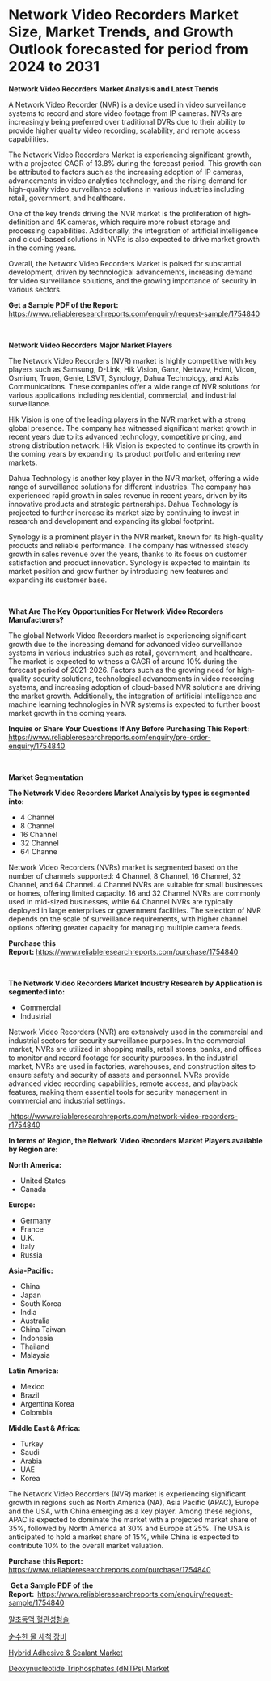 <p><h1>Network Video Recorders Market Size, Market Trends, and Growth Outlook forecasted for period from 2024 to 2031</h1></p><p><strong>Network Video Recorders Market Analysis and Latest Trends</strong></p>
<p><p>A Network Video Recorder (NVR) is a device used in video surveillance systems to record and store video footage from IP cameras. NVRs are increasingly being preferred over traditional DVRs due to their ability to provide higher quality video recording, scalability, and remote access capabilities.</p><p>The Network Video Recorders Market is experiencing significant growth, with a projected CAGR of 13.8% during the forecast period. This growth can be attributed to factors such as the increasing adoption of IP cameras, advancements in video analytics technology, and the rising demand for high-quality video surveillance solutions in various industries including retail, government, and healthcare.</p><p>One of the key trends driving the NVR market is the proliferation of high-definition and 4K cameras, which require more robust storage and processing capabilities. Additionally, the integration of artificial intelligence and cloud-based solutions in NVRs is also expected to drive market growth in the coming years.</p><p>Overall, the Network Video Recorders Market is poised for substantial development, driven by technological advancements, increasing demand for video surveillance solutions, and the growing importance of security in various sectors.</p></p>
<p><strong>Get a Sample PDF of the Report:&nbsp;</strong> <a href="https://www.reliableresearchreports.com/enquiry/request-sample/1754840">https://www.reliableresearchreports.com/enquiry/request-sample/1754840</a></p>
<p>&nbsp;</p>
<p><strong>Network Video Recorders Major Market Players</strong></p>
<p><p>The Network Video Recorders (NVR) market is highly competitive with key players such as Samsung, D-Link, Hik Vision, Ganz, Neitwav, Hdmi, Vicon, Osmium, Truon, Genie, LSVT, Synology, Dahua Technology, and Axis Communications. These companies offer a wide range of NVR solutions for various applications including residential, commercial, and industrial surveillance.</p><p>Hik Vision is one of the leading players in the NVR market with a strong global presence. The company has witnessed significant market growth in recent years due to its advanced technology, competitive pricing, and strong distribution network. Hik Vision is expected to continue its growth in the coming years by expanding its product portfolio and entering new markets.</p><p>Dahua Technology is another key player in the NVR market, offering a wide range of surveillance solutions for different industries. The company has experienced rapid growth in sales revenue in recent years, driven by its innovative products and strategic partnerships. Dahua Technology is projected to further increase its market size by continuing to invest in research and development and expanding its global footprint.</p><p>Synology is a prominent player in the NVR market, known for its high-quality products and reliable performance. The company has witnessed steady growth in sales revenue over the years, thanks to its focus on customer satisfaction and product innovation. Synology is expected to maintain its market position and grow further by introducing new features and expanding its customer base.</p></p>
<p>&nbsp;</p>
<p><strong>What Are The Key Opportunities For Network Video Recorders Manufacturers?</strong></p>
<p><p>The global Network Video Recorders market is experiencing significant growth due to the increasing demand for advanced video surveillance systems in various industries such as retail, government, and healthcare. The market is expected to witness a CAGR of around 10% during the forecast period of 2021-2026. Factors such as the growing need for high-quality security solutions, technological advancements in video recording systems, and increasing adoption of cloud-based NVR solutions are driving the market growth. Additionally, the integration of artificial intelligence and machine learning technologies in NVR systems is expected to further boost market growth in the coming years.</p></p>
<p><strong>Inquire or Share Your Questions If Any Before Purchasing This Report:</strong> <a href="https://www.reliableresearchreports.com/enquiry/pre-order-enquiry/1754840">https://www.reliableresearchreports.com/enquiry/pre-order-enquiry/1754840</a></p>
<p>&nbsp;</p>
<p><strong>Market Segmentation</strong></p>
<p><strong>The Network Video Recorders Market Analysis by types is segmented into:</strong></p>
<p><ul><li>4 Channel</li><li>8 Channel</li><li>16 Channel</li><li>32 Channel</li><li>64 Channe</li></ul></p>
<p><p>Network Video Recorders (NVRs) market is segmented based on the number of channels supported: 4 Channel, 8 Channel, 16 Channel, 32 Channel, and 64 Channel. 4 Channel NVRs are suitable for small businesses or homes, offering limited capacity. 16 and 32 Channel NVRs are commonly used in mid-sized businesses, while 64 Channel NVRs are typically deployed in large enterprises or government facilities. The selection of NVR depends on the scale of surveillance requirements, with higher channel options offering greater capacity for managing multiple camera feeds.</p></p>
<p><strong>Purchase this Report:&nbsp;</strong><a href="https://www.reliableresearchreports.com/purchase/1754840">https://www.reliableresearchreports.com/purchase/1754840</a></p>
<p>&nbsp;</p>
<p><strong>The Network Video Recorders Market Industry Research by Application is segmented into:</strong></p>
<p><ul><li>Commercial</li><li>Industrial</li></ul></p>
<p><p>Network Video Recorders (NVR) are extensively used in the commercial and industrial sectors for security surveillance purposes. In the commercial market, NVRs are utilized in shopping malls, retail stores, banks, and offices to monitor and record footage for security purposes. In the industrial market, NVRs are used in factories, warehouses, and construction sites to ensure safety and security of assets and personnel. NVRs provide advanced video recording capabilities, remote access, and playback features, making them essential tools for security management in commercial and industrial settings.</p></p>
<p><a href="https://www.reliableresearchreports.com/network-video-recorders-r1754840">&nbsp;https://www.reliableresearchreports.com/network-video-recorders-r1754840</a></p>
<p><strong>In terms of Region, the Network Video Recorders Market Players available by Region are:</strong></p>
<p>
    <p> <strong> North America: </strong>
        <ul>
            <li>United States</li>
            <li>Canada</li>
        </ul>
        </p> 
    <p> <strong> Europe: </strong>
        <ul>
            <li>Germany</li>
            <li>France</li>
            <li>U.K.</li>
            <li>Italy</li>
            <li>Russia</li>
        </ul>
        </p> 
    <p> <strong> Asia-Pacific: </strong>
        <ul>
            <li>China</li>
            <li>Japan</li>
            <li>South Korea</li>
            <li>India</li>
            <li>Australia</li>
            <li>China Taiwan</li>
            <li>Indonesia</li>
            <li>Thailand</li>
            <li>Malaysia</li>
        </ul>
        </p> 
    <p> <strong> Latin America: </strong>
        <ul>
            <li>Mexico</li>
            <li>Brazil</li>
            <li>Argentina Korea</li>
            <li>Colombia</li>
        </ul>
        </p> 
    <p> <strong> Middle East & Africa: </strong>
        <ul>
            <li>Turkey</li>
            <li>Saudi</li>
            <li>Arabia</li>
            <li>UAE</li>
            <li>Korea</li>
        </ul>
    </p>
    </p>
<p><p>The Network Video Recorders (NVR) market is experiencing significant growth in regions such as North America (NA), Asia Pacific (APAC), Europe and the USA, with China emerging as a key player. Among these regions, APAC is expected to dominate the market with a projected market share of 35%, followed by North America at 30% and Europe at 25%. The USA is anticipated to hold a market share of 15%, while China is expected to contribute 10% to the overall market valuation.</p></p>
<p><strong>Purchase this Report: </strong><a href="https://www.reliableresearchreports.com/purchase/1754840">https://www.reliableresearchreports.com/purchase/1754840</a></p>
<p>&nbsp;<strong>Get a Sample PDF of the Report:&nbsp;&nbsp;</strong><a href="https://www.reliableresearchreports.com/enquiry/request-sample/1754840">https://www.reliableresearchreports.com/enquiry/request-sample/1754840</a></p>
<p><strong></strong></p>
<p><p><a href="https://medium.com/@raisin7568/%EB%A7%90%EC%B4%88%EB%8F%99%EB%A7%A5-%ED%98%88%EA%B4%80-%ED%98%88%EA%B4%80-%ED%99%95%EC%9E%A5%EC%88%A0-%EC%8B%9C%EC%9E%A5-2031%EB%85%84%EA%B9%8C%EC%A7%80%EC%9D%98-%EB%8F%99%ED%96%A5-%EC%98%88%EC%B8%A1-%EB%B0%8F-%EA%B2%BD%EC%9F%81-%EB%B6%84%EC%84%9D-2d06e077372e">말초동맥 혈관성형술</a></p><p><a href="https://medium.com/@tarynhermanii/%EC%88%9C%EC%88%98%ED%95%9C-%EB%AC%BC-%EC%84%B8%EC%B2%99-%EC%9E%A5%EB%B9%84-%EC%8B%9C%EC%9E%A5-%EC%84%B1%EA%B3%B5%EC%A0%81%EC%9D%B8-%EB%B9%84%EC%A6%88%EB%8B%88%EC%8A%A4-%EC%A0%84%EB%9E%B5%EC%9D%98-%EC%97%B4%EC%87%A0-2031%EB%85%84%EA%B9%8C%EC%A7%80%EC%9D%98-%EC%98%88%EC%B8%A1-0ca6ebf41600">순수한 물 세척 장비</a></p><p><a href="https://www.linkedin.com/pulse/hybrid-adhesive-amp-sealantnbspmarket-focuses-market-share-jbjze?trackingId=%2F0odoQX4KWZkyYUUSDqEzQ%3D%3D">Hybrid Adhesive & Sealant Market</a></p><p><a href="https://www.linkedin.com/pulse/decoding-deoxynucleotide-triphosphates-dntps-market-metrics-n0e1e?trackingId=UmXh0UutTWn160SospSaOQ%3D%3D">Deoxynucleotide Triphosphates (dNTPs) Market</a></p></p>